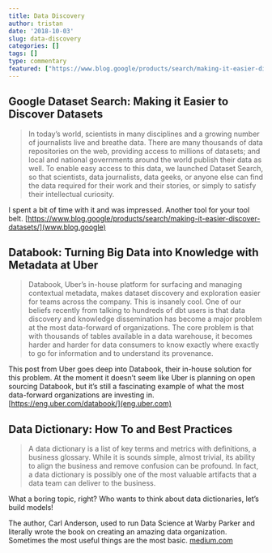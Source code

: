 ```yaml
---
title: Data Discovery
author: tristan
date: '2018-10-03'
slug: data-discovery
categories: []
tags: []
type: commentary
featured: ["https://www.blog.google/products/search/making-it-easier-discover-datasets/","https://eng.uber.com/databook/","https://medium.com/@leapingllamas/data-dictionary-a-how-to-and-best-practices-a09a685dcd61"]
---
```


## Google Dataset Search: Making it Easier to Discover Datasets
> In today’s world, scientists in many disciplines and a growing number of journalists live and breathe data. There are many thousands of data repositories on the web, providing access to millions of datasets; and local and national governments around the world publish their data as well. To enable easy access to this data, we launched Dataset Search, so that scientists, data journalists, data geeks, or anyone else can find the data required for their work and their stories, or simply to satisfy their intellectual curiosity.

I spent a bit of time with it and was impressed. Another tool for your tool belt.
[https://www.blog.google/products/search/making-it-easier-discover-datasets/](www.blog.google)


## Databook: Turning Big Data into Knowledge with Metadata at Uber
> Databook, Uber’s in-house platform for surfacing and managing contextual metadata, makes dataset discovery and exploration easier for teams across the company.
This is insanely cool. One of our beliefs recently from talking to hundreds of dbt users is that data discovery and knowledge dissemination has become a major problem at the most data-forward of organizations. The core problem is that with thousands of tables available in a data warehouse, it becomes harder and harder for data consumers to know exactly where exactly to go for information and to understand its provenance.

This post from Uber goes deep into Databook, their in-house solution for this problem. At the moment it doesn’t seem like Uber is planning on open sourcing Databook, but it’s still a fascinating example of what the most data-forward organizations are investing in.
[https://eng.uber.com/databook/](eng.uber.com)

## Data Dictionary: How To and Best Practices
> A data dictionary is a list of key terms and metrics with definitions, a business glossary. While it is sounds simple, almost trivial, its ability to align the business and remove confusion can be profound. In fact, a data dictionary is possibly one of the most valuable artifacts that a data team can deliver to the business.

What a boring topic, right? Who wants to think about data dictionaries, let’s build models! 

The author, Carl Anderson, used to run Data Science at Warby Parker and literally wrote the book on creating an amazing data organization. Sometimes the most useful things are the most basic.
[medium.com](https://medium.com/@leapingllamas/data-dictionary-a-how-to-and-best-practices-a09a685dcd61)
